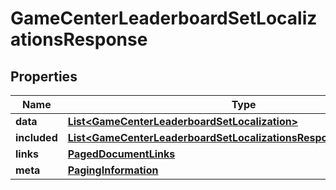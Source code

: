 

# GameCenterLeaderboardSetLocalizationsResponse


## Properties

| Name | Type | Description | Notes |
|------------ | ------------- | ------------- | -------------|
|**data** | [**List&lt;GameCenterLeaderboardSetLocalization&gt;**](GameCenterLeaderboardSetLocalization.md) |  |  |
|**included** | [**List&lt;GameCenterLeaderboardSetLocalizationsResponseIncludedInner&gt;**](GameCenterLeaderboardSetLocalizationsResponseIncludedInner.md) |  |  [optional] |
|**links** | [**PagedDocumentLinks**](PagedDocumentLinks.md) |  |  |
|**meta** | [**PagingInformation**](PagingInformation.md) |  |  [optional] |



